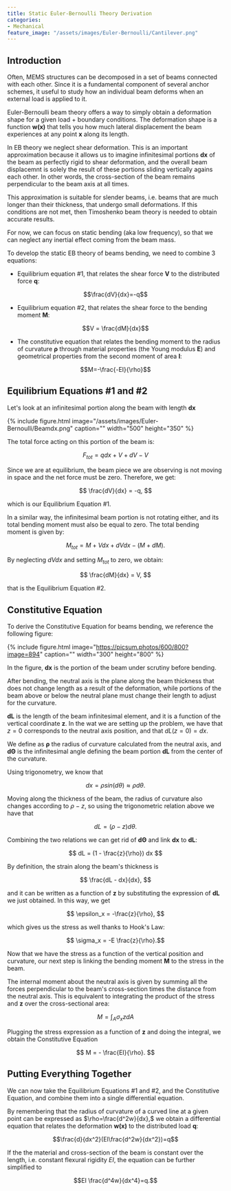 ```yaml
---
title: Static Euler-Bernoulli Theory Derivation
categories:
- Mechanical
feature_image: "/assets/images/Euler-Bernoulli/Cantilever.png"
---
```


## Introduction

Often, MEMS structures can be decomposed in a set of beams connected with each other. Since it is a fundamental component of several anchor schemes, it useful to study how an individual beam deforms when an external load is applied to it.

Euler-Bernoulli beam theory offers a way to simply obtain a deformation shape for a given load + boundary conditions. The deformation shape is a function **w(x)** that tells you how much lateral displacement the beam experiences at any point **x** along its length.

In EB theory we neglect shear deformation. This is an important approximation because it allows us to imagine infinitesimal portions **dx** of the beam as perfectly rigid to shear deformation, and the overall beam displacemnt is solely the result of these portions sliding vertically agains each other. In other words, the cross-section of the beam remains perpendicular to the beam axis at all times.

This approximation is suitable for slender beams, i.e. beams that are much longer than their thickness, that undergo small deformations. If this conditions are not met, then Timoshenko beam theory is needed to obtain accurate results.

For now, we can focus on static bending (aka low frequency), so that we can neglect any inertial effect coming from the beam mass.

To develop the static EB theory of beams bending, we need to combine 3 equations:

- Equilibrium equation #1, that relates the shear force **V** to the distributed force **q**: 

$$\frac{dV}{dx}=-q$$

- Equilibrium equation #2, that relates the shear force to the bending moment **M**: 

$$V = \frac{dM}{dx}$$

- The constitutive equation that relates the bending moment to the radius of curvature **ρ** through material properties (the Young modulus **E**) and geometrical properties from the second moment of area **I**: 

$$M=-\frac{-EI}{\rho}$$

## Equilibrium Equations #1 and #2

Let's look at an infinitesimal portion along the beam with length **dx**

{% include figure.html image="/assets/images/Euler-Bernoulli/Beamdx.png" caption="" width="500" height="350" %}

The total force acting on this portion of the beam is:

$$F_{tot} = q dx + V + dV - V$$

Since we are at equilibrium, the beam piece we are observing is not moving in space and the net force must be zero. Therefore, we get:

$$ \frac{dV}{dx} = -q, $$

which is our Equilibrium Equation #1.

In a similar way, the infinitesimal beam portion is not rotating either, and its total bending moment must also be equal to zero. The total bending moment is given by:

$$ M_{tot} = M + V dx + dV dx - (M + dM). $$

By neglecting $dV dx$ and setting $M_{tot}$ to zero, we obtain:

$$ \frac{dM}{dx} = V, $$

that is the Equilibrium Equation #2.


## Constitutive Equation

To derive the Constitutive Equation for beams bending, we reference the following figure:

{% include figure.html image="https://picsum.photos/600/800?image=894" caption="" width="300" height="800" %}

In the figure, **dx** is the portion of the beam under scrutiny before bending.

After bending, the neutral axis is the plane along the beam thickness that does not change length as a result of the deformation, while portions of the beam above or below the neutral plane must change their length to adjust for the curvature.

**dL** is the length of the beam infinitesimal element, and it is a function of the vertical coordinate **z**. In the wat we are setting up the problem, we have that $z=0$ corresponds to the neutral axis position, and that $dL(z=0) = dx$.

We define as **ρ** the radius of curvature calculated from the neutral axis, and **dΘ** is the infinitesimal angle defining the beam portion **dL** from the center of the curvature.

Using trigonometry, we know that 

$$dx = \rho sin(d\theta) \approx \rho d\theta.$$

Moving along the thickness of the beam, the radius of curvature also changes according to $\rho - z$, so using the trigonometric relation above we have that

$$ dL = (\rho - z) d\theta. $$

Combining the two relations we can get rid of **dΘ** and link **dx** to **dL**:

$$ dL = (1 - \frac{z}{\rho}) dx $$

By definition, the strain along the beam's thickness is

$$ \frac{dL - dx}{dx}, $$

and it can be written as a function of **z** by substituting the expression of **dL** we just obtained. In this way, we get 

$$ \epsilon_x = -\frac{z}{\rho}, $$

which gives us the stress as well thanks to Hook's Law:

$$ \sigma_x = -E \frac{z}{\rho}.$$

Now that we have the stress as a function of the vertical position and curvature, our next step is linking the bending moment **M** to the stress in the beam.

The internal moment about the neutral axis is given by summing all the forces perpendicular to the beam's cross-section times the distance from the neutral axis. This is equivalent to integrating the product of the stress and **z** over the cross-sectional area:

$$ M = \int_A\sigma_x z dA $$

Plugging the stress expression as a function of **z** and doing the integral, we obtain the Constitutive Equation

$$ M = - \frac{EI}{\rho}. $$ 

## Putting Everything Together

We can now take the Equilibrium Equations #1 and #2, and the Constitutive Equation, and combine them into a single differential equation.

By remembering that the radius of curvature of a curved line at a given point can be expressed as $\rho=\frac{d^2w}{dx},$ we obtain a differential equation that relates the deformation **w(x)** to the distributed load **q**: 

$$\frac{d}{dx^2}(EI\frac{d^2w}{dx^2})=q$$

If the the material and cross-section of the beam is constant over the length, i.e. constant flexural rigidity *EI*, the equation can be further simplified to 

$$EI \frac{d^4w}{dx^4}=q.$$

<br/><br/>
